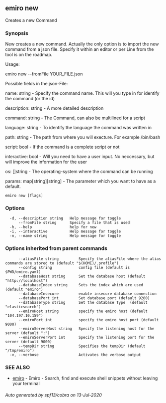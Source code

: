 ## emiro new

Creates a new Command

### Synopsis

New creates a new command. Actually the only option is to import the new command from a json file. 
Specify it within an editor or per Line from the tool is on the roadmap.

Usage:

emiro new --fromFile YOUR_FILE.json

Possible fields in the json-File:


name: string - Specify the command name. This will you type in for identify the command (or the id)

description: string - A more detailed description

command: string - The Command, can also be multilined for a script

language: string - To identify the language the command was written in

path: string -  The path from where you will execture. For example /bin/bash

script: bool - If the command is a complete script or not

interactive: bool - Will you need to have a user input. No neccessary, but will improve the information for the user

os: []string - The operating-system where the command can be running

params: map[string][string] - The parameter which you want to have as a default.
	

```
emiro new [flags]
```

### Options

```
  -d, --description string   Help message for toggle
      --fromFile string      Specify a file that is used
  -h, --help                 help for new
  -i, --interactive          Help message for toggle
  -n, --name string          Help message for toggle
```

### Options inherited from parent commands

```
      --aliasFile string         Specify the aliasFile where the alias commands are stored to (default "$(HOME)/.profile")
      --config string            config file (default is $PWD/emiro.yaml)
      --databaseHost string      Set the database host (default "http://localhost")
      --databaseIndex string     Sets the index which are used (default "emiro")
      --databaseInsecure         enable insecure database connection
      --databasePort int         Set database port (default 9200)
      --databaseType string      Set the database Type  (default "elasticsearch")
      --emiroHost string         specify the emiro host (default "104.197.10.159")
      --emiroPort int            specify the emiro host port (default 9000)
      --emiroServerHost string   Specify the listening host for the server (default ":")
      --emiroServerPort int      Specify the listening port for the server (default 9000)
      --tempDir string           Specifies the tempDir (default "/tmp/emiro")
  -v, --verbose                  Activates the verbose output
```

### SEE ALSO

* [emiro](emiro.md)	 - Emiro - Search, find and execute shell snippets without leaving your terminal

###### Auto generated by spf13/cobra on 13-Jul-2020
